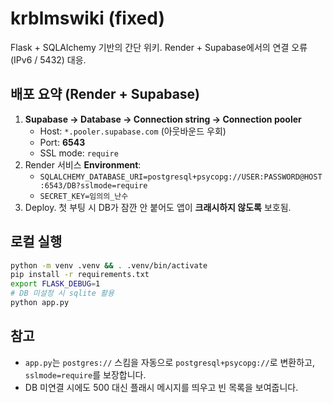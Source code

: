 
# krblmswiki (fixed)

Flask + SQLAlchemy 기반의 간단 위키. Render + Supabase에서의 연결 오류(IPv6 / 5432) 대응.

## 배포 요약 (Render + Supabase)

1. **Supabase → Database → Connection string → Connection pooler**
   - Host: `*.pooler.supabase.com` (아웃바운드 우회)
   - Port: **6543**
   - SSL mode: `require`
2. Render 서비스 **Environment**:
   - `SQLALCHEMY_DATABASE_URI=postgresql+psycopg://USER:PASSWORD@HOST:6543/DB?sslmode=require`
   - `SECRET_KEY=임의의_난수`
3. Deploy. 첫 부팅 시 DB가 잠깐 안 붙어도 앱이 **크래시하지 않도록** 보호됨.

## 로컬 실행

```bash
python -m venv .venv && . .venv/bin/activate
pip install -r requirements.txt
export FLASK_DEBUG=1
# DB 미설정 시 sqlite 활용
python app.py
```

## 참고
- `app.py`는 `postgres://` 스킴을 자동으로 `postgresql+psycopg://`로 변환하고, `sslmode=require`를 보장합니다.
- DB 미연결 시에도 500 대신 플래시 메시지를 띄우고 빈 목록을 보여줍니다.
